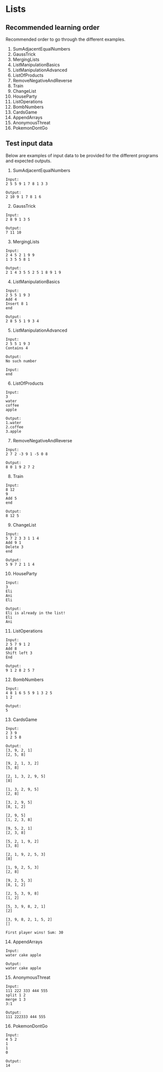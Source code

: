 # Lists

## Recommended learning order

Recommended order to go through the different examples.

1. SumAdjacentEqualNumbers
2. GaussTrick
3. MergingLists
4. ListManipulationBasics
5. ListManipulationAdvanced
6. ListOfProducts
7. RemoveNegativeAndReverse
8. Train
9. ChangeList
10. HouseParty
11. ListOperations
12. BombNumbers
13. CardsGame
14. AppendArrays
15. AnonymousThreat
16. PokemonDontGo

## Test input data

Below are examples of input data to be provided for the different programs and expected outputs.

1. SumAdjacentEqualNumbers

```
Input:
2 5 5 9 1 7 8 1 3 3

Output:
2 10 9 1 7 8 1 6
```

2. GaussTrick

```
Input:
2 8 9 1 3 5

Output:
7 11 10
```

3. MergingLists

```
Input:
2 4 5 2 1 9 9
1 3 5 5 8 1

Output:
2 1 4 3 5 5 2 5 1 8 9 1 9
```

4. ListManipulationBasics

```
Input:
2 5 5 1 9 3
Add 4
Insert 8 1
end

Output:
2 8 5 5 1 9 3 4
```

5. ListManipulationAdvanced

```
Input:
2 5 5 1 9 3
Contains 4

Output:
No such number

Input:
end
```

6. ListOfProducts

```
Input:
3
water
coffee
apple

Output:
1.water
2.coffee
3.apple
```

7. RemoveNegativeAndReverse

```
Input:
2 7 2 -3 9 1 -5 0 8

Output:
8 0 1 9 2 7 2
```

8. Train

```
Input:
8 12
9
Add 5
end

Output:
8 12 5
```

9. ChangeList

```
Input:
5 7 2 3 3 1 1 4
Add 9 1
Delete 3
end

Output:
5 9 7 2 1 1 4
```

10. HouseParty

```
Input:
3
Eli
Ani
Eli

Output:
Eli is already in the list!
Eli
Ani
```

11. ListOperations

```
Input:
2 5 7 9 1 2
Add 8
Shift left 3
End

Output:
9 1 2 8 2 5 7
```

12. BombNumbers

```
Input:
4 8 1 6 5 5 9 1 3 2 5
1 2

Output:
5
```

13. CardsGame

```
Input:
2 3 9
1 2 5 8

Output:
[3, 9, 2, 1]
[2, 5, 8]

[9, 2, 1, 3, 2]
[5, 8]

[2, 1, 3, 2, 9, 5]
[8]

[1, 3, 2, 9, 5]
[2, 8]

[3, 2, 9, 5]
[8, 1, 2]

[2, 9, 5]
[1, 2, 3, 8]

[9, 5, 2, 1]
[2, 3, 8]

[5, 2, 1, 9, 2]
[3, 8]

[2, 1, 9, 2, 5, 3]
[8]

[1, 9, 2, 5, 3]
[2, 8]

[9, 2, 5, 3]
[8, 1, 2]

[2, 5, 3, 9, 8]
[1, 2]

[5, 3, 9, 8, 2, 1]
[2]

[3, 9, 8, 2, 1, 5, 2]
[]

First player wins! Sum: 30
```

14. AppendArrays

```
Input:
water cake apple

Output:
water cake apple
```

15. AnonymousThreat

```
Input:
111 222 333 444 555
split 1 2
merge 1 3
3:1

Output:
111 222333 444 555
```

16. PokemonDontGo

```
Input:
4 5 2
1
1
0

Output:
14
```
